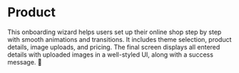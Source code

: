 # Product
This onboarding wizard helps users set up their online shop step by step with smooth animations and transitions. It includes theme selection, product details, image uploads, and pricing. The final screen displays all entered details with uploaded images in a well-styled UI, along with a success message. 🚀

